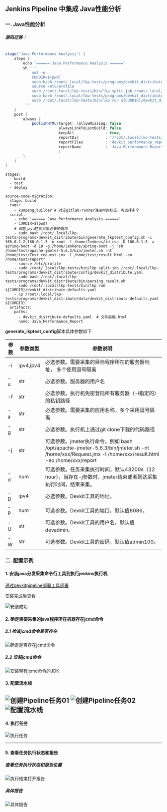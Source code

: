 ## Jenkins Pipeline 中集成 Java性能分析

### 一. Java性能分析

##### 源码迁移：

```groovy

stage('Java Performance Analysis') {
    steps {
        echo '====== Java Performance Analysis ======'
        sh '''
            set -e
            CURDIR=$(pwd)
            sudo bash /root/.local/lkp-tests/programs/devkit_distribute/bin/generate_lkptest_config.sh -i 160.0.1.2,160.0.1.3 -u root -f /home/Jenkens/id_rsa -D 160.0.1.5 -a spring-boot -d 10 -g /home/Jenkens/spring-boot
            source /etc/profile
            sudo /root/.local/lkp-tests/bin/lkp split-job /root/.local/lkp-tests/programs/devkit_distribute/config/devkit_distribute.yaml
            sudo bash /root/.local/lkp-tests/programs/devkit_distribute/bin/parsing_result.sh
            sudo /root/.local/lkp-tests/bin/lkp run ${CURDIR}/devkit_distribute-defaults.yaml
        '''
    }
    post {
        always {
            publishHTML(target: [allowMissing: false,
                        alwaysLinkToLastBuild: false,
                        keepAll              : true,
                        reportDir            : '/root/.local/lkp-tests/programs/devkit_distribute/data',
                        reportFiles          : 'devkit_performance_report.html',
                        reportName           : 'Java Performance Report']
                        )
        }
    }
}
```

```
stages:  
  - build    
  - test
  - deploy

source-code-migration:
  stage: build
  tags:
    - kunpeng_builder # 对应gitlab-runner注册时的标签，可选择多个
  script:
    - echo '====== Java Performance Analysis ======'
    - CURDIR=$(pwd)
    # 设置java性能采集必要的选项
    - sudo bash /root/.local/lkp-tests/programs/devkit_distribute/bin/generate_lkptest_config.sh -i 160.0.1.2,160.0.1.3 -u root -f /home/Jenkens/id_rsa -D 160.0.1.5 -a spring-boot -d 10 -g /home/Jenkens/spring-boot -j "sh /home/test/apache-jmeter-5.6.3/bin/jmeter.sh -nt /home/test/Test_request.jmx -l /home/test/result.html -eo /home/test/report"
    - source /etc/profile
    - sudo /root/.local/lkp-tests/bin/lkp split-job /root/.local/lkp-tests/programs/devkit_distribute/config/devkit_distribute.yaml
    - sudo bash /root/.local/lkp-tests/programs/devkit_distribute/bin/parsing_result.sh
    - sudo /root/.local/lkp-tests/bin/lkp run ${CURDIR}/devkit_distribute-defaults.yaml
    - cp /root/.local/lkp-tests/programs/devkit_distribute/data/devkit_distribute-defaults.yaml ${CURDIR}
  artifacts:
    paths:
      - devkit_distribute-defaults.yaml  # 文件后缀.html
      name: Java_Performance_Report

```

**generate_lkptest_config**脚本具体参数如下

| 参数 | 参数类型      | 参数说明                                                                                                                                   |
|----|-----------|----------------------------------------------------------------------------------------------------------------------------------------|
| -i | ipv4,ipv4 | 必选参数。需要采集的目标程序所在的服务器地址， 多个使用逗号隔离                                                                                                       |
| -u | str       | 必选参数。服务器的用户名                                                                                                                           |
| -f | str       | 必选参数。执行机免密登陆所有服务器（-i指定的）的私钥路径                                                                                                          |
| -a | str       | 必选参数。需要采集的应用名称，多个采用逗号隔离                                                                                                                |
| -g | str       | 必选参数。执行机上通过git clone下载的代码路径                                                                                                            |
| -j | str       | 可选参数。jmeter执行命令。例如 bash /opt/apache-jmeter-5.6.3/bin/jmeter.sh -nt /home/xxx/Request.jmx -l /home/xxx/result.html -eo /home/xxx/report |
| -d | num       | 可选参数。任务采集执行时间，默认43200s（12 hour），当存在-j参数时，jmeter结束或者到达采集执行时间，结束采集。                                                                      |
| -D | ipv4      | 必选参数。Devkit工具的地址。                                                                                                                      |
| -P | num       | 可选参数。Devkit工具的端口，默认值8086。                                                                                                              |
| -U | str       | 可选参数。Devkit工具的用户名，默认值devadmin。                                                                                                         |
| -W | str       | 可选参数。Devkit工具的密码，默认值admin100。                                                                                                          |

### 二. 配置示例

#### 1. 安装java分发采集命令行工具到执行jenkins执行机

[通过devkitpipeline部署工具部署](../../document/%E6%89%B9%E9%87%8F%E9%83%A8%E7%BD%B2%E5%B7%A5%E5%85%B7/%E6%89%B9%E9%87%8F%E9%83%A8%E7%BD%B2%E5%B7%A5%E5%85%B7%E5%92%8C%E4%B8%80%E9%94%AE%E4%B8%8B%E8%BD%BD%E5%B7%A5%E5%85%B7%E8%AF%B4%E6%98%8E%E6%96%87%E6%A1%A3.md#devkitpipeline-%E6%89%B9%E9%87%8F%E9%83%A8%E7%BD%B2%E5%B7%A5%E5%85%B7)

安装完成后查看

![安装成功](./DevkitPerformanceAnalysis.assets/安装成功.png)

#### 2. 确定需要采集的java程序所在机器存在jcmd命令

##### 2.1 检查jcmd命令是否存在

![确定是否存在jcmd命令](./DevkitPerformanceAnalysis.assets/检查jcmd命令存在.png)

##### 2.2 安装jcmd命令

![安装带有jcmd命令的JDK](./DevkitPerformanceAnalysis.assets/安装带有jcmd命令的JDK.png)

#### 3. 配置流水线

![创建Pipeline任务01](./DevkitPerformanceAnalysis.assets/创建Pipeline任务01.png)
![创建Pipeline任务02](./DevkitPerformanceAnalysis.assets/创建Pipeline任务02.png)
![配置流水线](./DevkitPerformanceAnalysis.assets/创建Pipeline任务03.png)
----

#### 4. 执行任务

![执行任务](./DevkitPerformanceAnalysis.assets/执行流水.png)

----

#### 5. 查看任务执行状态和报告

##### 查看任务执行状态和报告位置

![执行结束打开报告](./DevkitPerformanceAnalysis.assets/执行结束打开报告.png)

##### 具体报告

![具体报告](./DevkitPerformanceAnalysis.assets/具体报告.png)
 